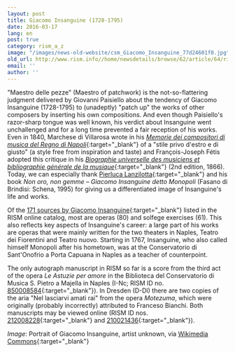 ```yaml
---
layout: post
title: Giacomo Insanguine (1728-1795)
date: 2016-03-17
lang: en
post: true
category: rism_a_z
image: "/images/news-old-website/csm_Giacomo_Insanguine_77d24601f0.jpg"
old_url: http://www.rism.info//home/newsdetails/browse/62/article/64/rism-a-z-giacomo-insanguine-1728-1795.html
email: ''
author: ''
---
```



"Maestro delle pezze" (Maestro of patchwork) is the not-so-flattering judgment delivered by Giovanni Paisiello about the tendency of Giacomo Insanguine (1728-1795) to (unadeptly) "patch up" the works of other composers by inserting his own compositions. And even though Paisiello's razor-sharp tongue was well known, his verdict about Insanguine went unchallenged and for a long time prevented a fair reception of his works. Even in 1840, Marchese di Villarosa wrote in his [_Memorie dei compositori di musica del Regno di Napoli_](http://digitale.bnnonline.it/index.php?it/149/ricerca-contenuti-digitali/show/84/){:target="_blank"} of a "stile privo d'estro e di giusto" (a style free from inspiration and taste) and François-Joseph Fétis adopted this critique in his [_Biographie universelle des musiciens et bibliographie générale de la musique_](http://gallica.bnf.fr/ark:/12148/bpt6k69720x/f404.image.r=){:target="_blank"} (2nd edition, 1866). Today, we can especially thank [Pierluca Lanzilotta](http://cons.bz.it/IT/progs/pages/lanzillotta-pierluca.aspx){:target="_blank"} and his book _Non oro, non gemme – Giacomo Insanguine detto Monopoli_ (Fasano di Brindisi: Schena, 1995) for giving us a differentiated image of Insanguine's life and works.

Of the [171 sources by Giacomo Insanguine](https://opac.rism.info/search?View=rism&author=Insanguine){:target="_blank"} listed in the RISM online catalog, most are operas (80) and solfege exercises (61). This also reflects key aspects of Insanguine's career: a large part of his works are operas that were mainly written for the two theaters in Naples, Teatro dei Fiorentini and Teatro nuovo. Starting in 1767, Insanguine, who also called himself Monopoli after his hometown, was at the Conservatorio di Sant'Onofrio a Porta Capuana in Naples as a teacher of counterpoint.

The only autograph manuscript in RISM so far is a score from the third act of the opera _Le Astuzie per amore_ in the Biblioteca del Conservatorio di Musica S. Pietro a Majella in Naples (I-Nc; RISM ID no. [850008584](https://opac.rism.info/search?id=850008584){:target="_blank"}). In Dresden (D-Dl) there are two copies of the aria "Nel lasciarvi amati rai" from the opera _Motezuma_, which were originally (probably incorrectly) attributed to Franceso Bianchi. Both manuscripts may be viewed online (RISM ID nos. [212008228](https://opac.rism.info/search?id=212008228){:target="_blank"} and [210021436](https://opac.rism.info/search?id=210021436){:target="_blank"}).


_Image_: Portrait of Giacomo Insanguine, artist unknown, via [Wikimedia Commons](https://it.wikipedia.org/wiki/File:Giacomo_Insanguine.jpg){:target="_blank"}



<script type="text/javascript">var switchTo5x=true;</script><script type="text/javascript" src="http://w.sharethis.com/button/buttons.js"></script><script type="text/javascript">stLight.options({publisher: "9b601438-1ce1-49d8-bfd7-9cff5df54c17", doNotHash: false, doNotCopy: false, hashAddressBar: false});</script>